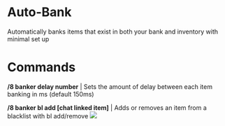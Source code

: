 # Auto-Bank

Automatically banks items that exist in both your bank and inventory with minimal set up

# Commands

**/8 banker delay number** | Sets the amount of delay between each item banking in ms (default 150ms)

**/8 banker bl add [chat linked item]** | Adds or removes an item from a blacklist with bl add/remove
![](https://i.imgur.com/z6CvRGI.png)
